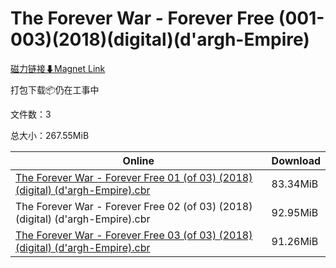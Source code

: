 # The Forever War - Forever Free (001-003)(2018)(digital)(d'argh-Empire)

[磁力链接⬇Magnet Link](magnet:?xt=urn:btih:426fb66b9f5ee98e6f2e7f43fd9569c528512c57&dn=The%20Forever%20War%20-%20Forever%20Free%20%28001-003%29%282018%29%28digital%29%28d%27argh-Empire%29)

打包下载📦仍在工事中

文件数：3

总大小：267.55MiB

Online | Download
--- | ---
[The Forever War - Forever Free 01 (of 03) (2018) (digital) (d'argh-Empire).cbr](https://github.com/alicewish/markdown/blob/master/comic/Forever-War-Forever-Free-01-of-03-2018-digital-dargh-Empire-cbr.md) | 83.34MiB
The Forever War - Forever Free 02 (of 03) (2018) (digital) (d'argh-Empire).cbr | 92.95MiB
[The Forever War - Forever Free 03 (of 03) (2018) (digital) (d'argh-Empire).cbr](https://github.com/alicewish/markdown/blob/master/comic/Forever-War-Forever-Free-03-of-03-2018-digital-dargh-Empire-cbr.md) | 91.26MiB